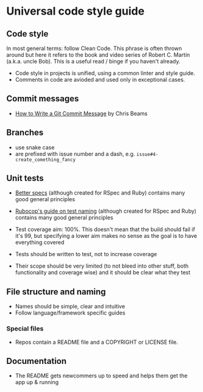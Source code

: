 # Universal code style guide

## Code style

In most general terms: follow Clean Code. This phrase is often thrown around but here it refers to the book and video series of Robert C. Martin (a.k.a. uncle Bob). This is a useful read / binge if you haven't already.

- Code style in projects is unified, using a common linter and style guide.
- Comments in code are avioded and used only in exceptional cases.

## Commit messages

- [How to Write a Git Commit Message](https://chris.beams.io/posts/git-commit/) by Chris Beams

## Branches

- use snake case
- are prefixed with issue number and a dash, e.g. `issue#4-create_comething_fancy`

## Unit tests

- [Better specs](http://www.betterspecs.org/) (although created for RSpec and Ruby) contains many good general principles
- [Rubocop's guide on test naming](https://github.com/rubocop-hq/rspec-style-guide#naming) (although created for RSpec and Ruby) contains many good general principles

- Test coverage aim: 100%. This doesn't mean that the build should fail if it's 99, but specifying a lower aim makes no sense as the goal is to have everything covered
- Tests should be written to test, not to increase coverage
- Their scope should be very limited (to not bleed into other stuff, both functionality and coverage wise) and it should be clear what they test

## File structure and naming

- Names should be simple, clear and intuitive
- Follow language/framework specific guides

### Special files

- Repos contain a README file and a COPYRIGHT or LICENSE file.


## Documentation

- The README gets newcommers up to speed and helps them get the app up & running

